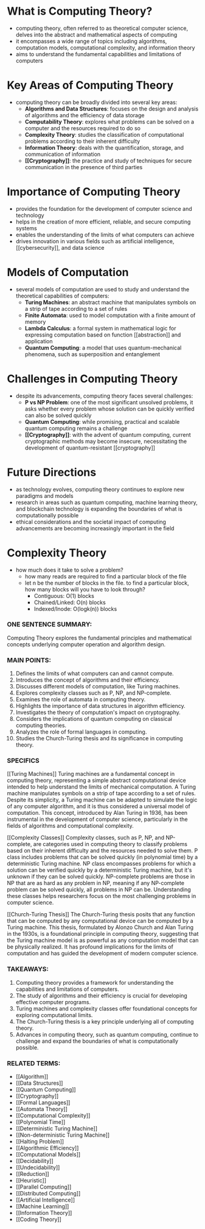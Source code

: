 
# What is Computing Theory?
- computing theory, often referred to as theoretical computer science, delves into the abstract and mathematical aspects of computing
- it encompasses a wide range of topics including algorithms, computation models, computational complexity, and information theory
- aims to understand the fundamental capabilities and limitations of computers

# Key Areas of Computing Theory
- computing theory can be broadly divided into several key areas:
	- **Algorithms and Data Structures**: focuses on the design and analysis of algorithms and the efficiency of data storage
	- **Computability Theory**: explores what problems can be solved on a computer and the resources required to do so
	- **Complexity Theory**: studies the classification of computational problems according to their inherent difficulty
	- **Information Theory**: deals with the quantification, storage, and communication of information
	- **[[Cryptography]]**: the practice and study of techniques for secure communication in the presence of third parties

# Importance of Computing Theory
- provides the foundation for the development of computer science and technology
- helps in the creation of more efficient, reliable, and secure computing systems
- enables the understanding of the limits of what computers can achieve
- drives innovation in various fields such as artificial intelligence, [[cybersecurity]], and data science

# Models of Computation
- several models of computation are used to study and understand the theoretical capabilities of computers:
	- **Turing Machines**: an abstract machine that manipulates symbols on a strip of tape according to a set of rules
	- **Finite Automata**: used to model computation with a finite amount of memory
	- **Lambda Calculus**: a formal system in mathematical logic for expressing computation based on function [[abstraction]] and application
	- **Quantum Computing**: a model that uses quantum-mechanical phenomena, such as superposition and entanglement

# Challenges in Computing Theory
- despite its advancements, computing theory faces several challenges:
	- **P vs NP Problem**: one of the most significant unsolved problems, it asks whether every problem whose solution can be quickly verified can also be solved quickly
	- **Quantum Computing**: while promising, practical and scalable quantum computing remains a challenge
	- **[[Cryptography]]**: with the advent of quantum computing, current cryptographic methods may become insecure, necessitating the development of quantum-resistant [[cryptography]]

# Future Directions
- as technology evolves, computing theory continues to explore new paradigms and models
- research in areas such as quantum computing, machine learning theory, and blockchain technology is expanding the boundaries of what is computationally possible
- ethical considerations and the societal impact of computing advancements are becoming increasingly important in the field
# Complexity Theory
- how much does it take to solve a problem?
	- how many reads are required to find a particular block of the file
	- let n be the number of blocks in the file. to find a particular block, how many blocks will you have to look through?
		- Contiguous: O(1) blocks
		- Chained/Linked: O(n) blocks
		- Indexed/Inode: O(logk(n)) blocks



### ONE SENTENCE SUMMARY:
Computing Theory explores the fundamental principles and mathematical concepts underlying computer operation and algorithm design.

### MAIN POINTS:
1. Defines the limits of what computers can and cannot compute.
2. Introduces the concept of algorithms and their efficiency.
3. Discusses different models of computation, like Turing machines.
4. Explores complexity classes such as P, NP, and NP-complete.
5. Examines the role of automata in computing theory.
6. Highlights the importance of data structures in algorithm efficiency.
7. Investigates the theory of computation's impact on cryptography.
8. Considers the implications of quantum computing on classical computing theories.
9. Analyzes the role of formal languages in computing.
10. Studies the Church-Turing thesis and its significance in computing theory.

### SPECIFICS

[[Turing Machines]]
Turing machines are a fundamental concept in computing theory, representing a simple abstract computational device intended to help understand the limits of mechanical computation. A Turing machine manipulates symbols on a strip of tape according to a set of rules. Despite its simplicity, a Turing machine can be adapted to simulate the logic of any computer algorithm, and it is thus considered a universal model of computation. This concept, introduced by Alan Turing in 1936, has been instrumental in the development of computer science, particularly in the fields of algorithms and computational complexity.

[[Complexity Classes]]
Complexity classes, such as P, NP, and NP-complete, are categories used in computing theory to classify problems based on their inherent difficulty and the resources needed to solve them. P class includes problems that can be solved quickly (in polynomial time) by a deterministic Turing machine. NP class encompasses problems for which a solution can be verified quickly by a deterministic Turing machine, but it's unknown if they can be solved quickly. NP-complete problems are those in NP that are as hard as any problem in NP, meaning if any NP-complete problem can be solved quickly, all problems in NP can be. Understanding these classes helps researchers focus on the most challenging problems in computer science.

[[Church-Turing Thesis]]
The Church-Turing thesis posits that any function that can be computed by any computational device can be computed by a Turing machine. This thesis, formulated by Alonzo Church and Alan Turing in the 1930s, is a foundational principle in computing theory, suggesting that the Turing machine model is as powerful as any computation model that can be physically realized. It has profound implications for the limits of computation and has guided the development of modern computer science.

### TAKEAWAYS:
1. Computing theory provides a framework for understanding the capabilities and limitations of computers.
2. The study of algorithms and their efficiency is crucial for developing effective computer programs.
3. Turing machines and complexity classes offer foundational concepts for exploring computational limits.
4. The Church-Turing thesis is a key principle underlying all of computing theory.
5. Advances in computing theory, such as quantum computing, continue to challenge and expand the boundaries of what is computationally possible.

### RELATED TERMS:
- [[Algorithm]]
- [[Data Structures]]
- [[Quantum Computing]]
- [[Cryptography]]
- [[Formal Languages]]
- [[Automata Theory]]
- [[Computational Complexity]]
- [[Polynomial Time]]
- [[Deterministic Turing Machine]]
- [[Non-deterministic Turing Machine]]
- [[Halting Problem]]
- [[Algorithmic Efficiency]]
- [[Computational Models]]
- [[Decidability]]
- [[Undecidability]]
- [[Reduction]]
- [[Heuristic]]
- [[Parallel Computing]]
- [[Distributed Computing]]
- [[Artificial Intelligence]]
- [[Machine Learning]]
- [[Information Theory]]
- [[Coding Theory]]